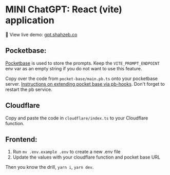 # MINI ChatGPT: React (vite) application

🚀 View live demo: [gpt.shahzeb.co](https://gpt.shahzeb.co)

## Pocketbase:

[Pocketbase](https://pocketbase.io/) is used to store the prompts. Keep the `VITE_PROMPT_ENDPOINT` env var as an empty string if you do not want to use this feature.

Copy over the code from `pocket-base/main.pb.ts` onto your pocketbase server. [Instructions on extending pocket base via pb-hooks](https://pocketbase.io/docs/js-overview). Don't forget to restart the pb service.

## Cloudflare

Copy and paste the code in `cloudflare/index.ts` to your Cloudflare function.

## Frontend:

1. Run `mv .env.example .env` to create a new .env file
1. Update the values with your cloudflare function and pocket base URL

Then you know the drill, `yarn i`, `yarn dev`.
